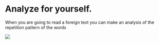 
<h1>Analyze for yourself.</h1>

When you are going to read a foreign text you 
can make an analysis of the repetition pattern 
of the words

 ![](C:/Users/Nilson/Documents/Python/imagem)


